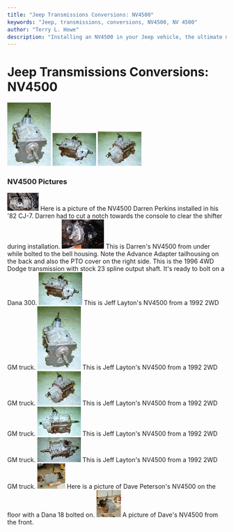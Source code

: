 ```yaml
---
title: "Jeep Transmissions Conversions: NV4500"
keywords: "Jeep, transmissions, conversions, NV4500, NV 4500"
author: "Terry L. Howe"
description: "Installing an NV4500 in your Jeep vehicle, the ultimate manual transmission."
---
```

# Jeep Transmissions Conversions: NV4500

[![NV4500 front](../../img/transmission/updates/nv4500af_.jpg)](../../img/transmission/updates/nv4500af.jpg) [![NV4500 side](../../img/transmission/updates/nv4500as_.jpg)](../../img/transmission/updates/nv4500as.jpg) [![NV4500 back](../../img/transmission/updates/nv4500ab_.jpg)](../../img/transmission/updates/nv4500ab.jpg) 

### NV4500 Pictures

[![](../../img/transmission/updates/nvint_.jpg)](../../img/transmission/updates/nvint.jpg) Here is a picture of the NV4500 Darren Perkins installed in his '82 CJ-7. Darren had to cut a notch towards the console to clear the shifter during installation. [![](../../img/transmission/updates/nvinb_.jpg)](../../img/transmission/updates/nvinb.jpg) This is Darren's NV4500 from under while bolted to the bell housing. Note the Advance Adapter tailhousing on the back and also the PTO cover on the right side. This is the 1996 4WD Dodge transmission with stock 23 spline output shaft. It's ready to bolt on a Dana 300\. [![](../../img/transmission/updates/nv4500as_.jpg)](../../img/transmission/updates/nv4500as.jpg) This is Jeff Layton's NV4500 from a 1992 2WD GM truck. [![](../../img/transmission/updates/nv4500af_.jpg)](../../img/transmission/updates/nv4500af.jpg) This is Jeff Layton's NV4500 from a 1992 2WD GM truck. [![](../../img/transmission/updates/nv4500ab_.jpg)](../../img/transmission/updates/nv4500ab.jpg) This is Jeff Layton's NV4500 from a 1992 2WD GM truck. [![](../../img/transmission/updates/nv4500asp_.jpg)](../../img/transmission/updates/nv4500asp.jpg) This is Jeff Layton's NV4500 from a 1992 2WD GM truck. [![](../../img/transmission/updates/nv4500at_.jpg)](../../img/transmission/updates/nv4500at.jpg) This is Jeff Layton's NV4500 from a 1992 2WD GM truck. [![](../../img/transmission/updates/nv4500s_.jpg)](../../img/transmission/updates/nv4500s.jpg) Here is a picture of Dave Peterson's NV4500 on the floor with a Dana 18 bolted on. [![](../../img/transmission/updates/nv4500f_.jpg)](../../img/transmission/updates/nv4500f.jpg) A picture of Dave's NV4500 from the front.